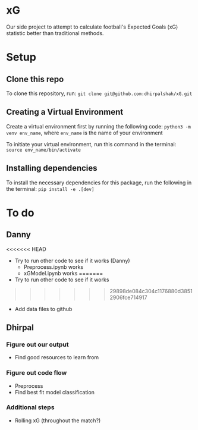 # xG
Our side project to attempt to calculate football's Expected Goals (xG) statistic better than traditional methods.

# Setup

## Clone this repo
To clone this repository, run:
`git clone git@github.com:dhirpalshah/xG.git`

## Creating a Virtual Environment
Create a virtual environment first by running the following code:
`python3 -m venv env_name`, where `env_name` is the name of your environment

To initiate your virtual environment, run this command in the terminal:
`source env_name/bin/activate`

## Installing dependencies
To install the necessary dependencies for this package, run the following in the terminal:
`pip install -e .[dev]`

# To do

## Danny
<<<<<<< HEAD
- Try to run other code to see if it works (Danny)
    - Preprocess.ipynb works
    - xGModel.ipynb works
=======
- Try to run other code to see if it works
>>>>>>> 29898de084c304c1176880d38512906fce714917
- Add data files to github

## Dhirpal 
### Figure out our output
- Find good resources to learn from

### Figure out code flow
- Preprocess
- Find best fit model classification

### Additional steps
- Rolling xG (throughout the match?)
